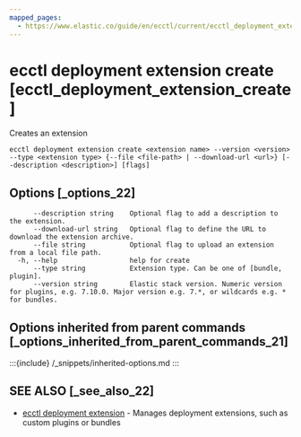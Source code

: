 ```yaml
---
mapped_pages:
  - https://www.elastic.co/guide/en/ecctl/current/ecctl_deployment_extension_create.html
---
```


# ecctl deployment extension create [ecctl_deployment_extension_create]

Creates an extension

```
ecctl deployment extension create <extension name> --version <version> --type <extension type> {--file <file-path> | --download-url <url>} [--description <description>] [flags]
```


## Options [_options_22]

```
      --description string    Optional flag to add a description to the extension.
      --download-url string   Optional flag to define the URL to download the extension archive.
      --file string           Optional flag to upload an extension from a local file path.
  -h, --help                  help for create
      --type string           Extension type. Can be one of [bundle, plugin].
      --version string        Elastic stack version. Numeric version for plugins, e.g. 7.10.0. Major version e.g. 7.*, or wildcards e.g. * for bundles.
```


## Options inherited from parent commands [_options_inherited_from_parent_commands_21]

:::{include} /_snippets/inherited-options.md
:::


## SEE ALSO [_see_also_22]

* [ecctl deployment extension](/reference/ecctl_deployment_extension.md)	 - Manages deployment extensions, such as custom plugins or bundles

